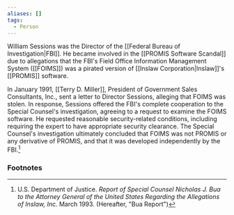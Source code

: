 ```yaml
---
aliases: []
tags:
  - Person
---
```

William Sessions was the Director of the [[Federal Bureau of Investigation|FBI]]. He became involved in the [[PROMIS Software Scandal]] due to allegations that the FBI's Field Office Information Management System ([[FOIMS]]) was a pirated version of [[Inslaw Corporation|Inslaw]]'s [[PROMIS]] software.

In January 1991, [[Terry D. Miller]], President of Government Sales Consultants, Inc., sent a letter to Director Sessions, alleging that FOIMS was stolen. In response, Sessions offered the FBI's complete cooperation to the Special Counsel's investigation, agreeing to a request to examine the FOIMS software. He requested reasonable security-related conditions, including requiring the expert to have appropriate security clearance. The Special Counsel's investigation ultimately concluded that FOIMS was not PROMIS or any derivative of PROMIS, and that it was developed independently by the FBI.[^1]

### Footnotes

[^1]: U.S. Department of Justice. *Report of Special Counsel Nicholas J. Bua to the Attorney General of the United States Regarding the Allegations of Inslaw, Inc.* March 1993. (Hereafter, "Bua Report")
